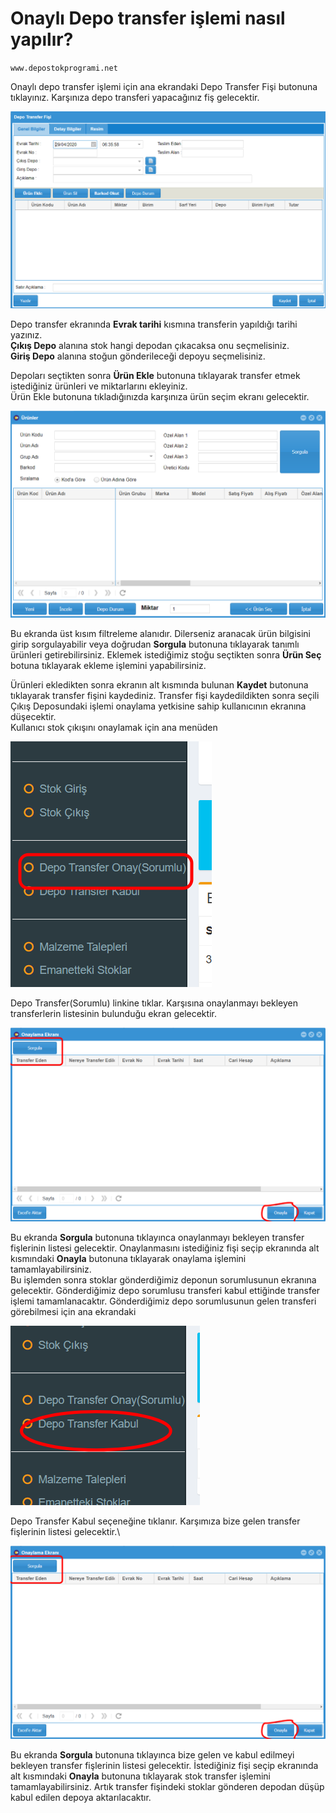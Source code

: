 # Onaylı Depo transfer işlemi nasıl yapılır?

`www.depostokprogrami.net`

Onaylı depo transfer işlemi için ana ekrandaki Depo Transfer Fişi butonuna tıklayınız. Karşınıza depo transferi yapacağınız fiş gelecektir.

![Depo Transfer Fiş Ekranı](<../../../.gitbook/assets/image (19).png>)

Depo transfer ekranında **Evrak tarihi** kısmına transferin yapıldığı tarihi yazınız.\
**Çıkış Depo** alanına stok hangi depodan çıkacaksa onu seçmelisiniz.\
**Giriş Depo** alanına stoğun gönderileceği depoyu seçmelisiniz.

Depoları seçtikten sonra **Ürün Ekle** butonuna tıklayarak transfer etmek istediğiniz ürünleri ve miktarlarını ekleyiniz.\
Ürün Ekle butonuna tıkladığınızda karşınıza ürün seçim ekranı gelecektir.

![](<../../../.gitbook/assets/image (20) (1).png>)

Bu ekranda üst kısım filtreleme alanıdır. Dilerseniz aranacak ürün bilgisini girip sorgulayabilir veya doğrudan **Sorgula** butonuna tıklayarak tanımlı ürünleri getirebilirsiniz. Eklemek istediğimiz stoğu seçtikten sonra **Ürün Seç** botuna tıklayarak ekleme işlemini yapabilirsiniz.

Ürünleri ekledikten sonra ekranın alt kısmında bulunan **Kaydet** butonuna tıklayarak transfer fişini kaydediniz. Transfer fişi kaydedildikten sonra seçili Çıkış Deposundaki işlemi onaylama yetkisine sahip kullanıcının ekranına düşecektir.\
Kullanıcı stok çıkışını onaylamak için ana menüden

![](<../../../.gitbook/assets/image (21).png>)

Depo Transfer(Sorumlu) linkine tıklar. Karşısına onaylanmayı bekleyen transferlerin listesinin bulunduğu ekran gelecektir.

![](<../../../.gitbook/assets/image (22).png>)

Bu ekranda **Sorgula** butonuna tıklayınca onaylanmayı bekleyen transfer fişlerinin listesi gelecektir. Onaylanmasını istediğiniz fişi seçip ekranında alt kısmındaki **Onayla** butonuna tıklayarak onaylama işlemini tamamlayabilirsiniz.\
Bu işlemden sonra stoklar gönderdiğimiz deponun sorumlusunun ekranına gelecektir. Gönderdiğimiz depo sorumlusu transferi kabul ettiğinde transfer işlemi tamamlanacaktır. Gönderdiğimiz depo sorumlusunun gelen transferi görebilmesi için ana ekrandaki

![](<../../../.gitbook/assets/image (23).png>)

Depo Transfer Kabul seçeneğine tıklanır. Karşımıza bize gelen transfer fişlerinin listesi gelecektir.\\

![](<../../../.gitbook/assets/image (22).png>)

Bu ekranda **Sorgula** butonuna tıklayınca bize gelen ve kabul edilmeyi bekleyen transfer fişlerinin listesi gelecektir. İstediğiniz fişi seçip ekranında alt kısmındaki **Onayla** butonuna tıklayarak stok transfer işlemini tamamlayabilirsiniz. Artık transfer fişindeki stoklar gönderen depodan düşüp kabul edilen depoya aktarılacaktır.
